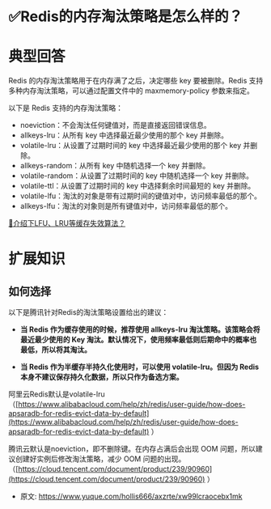 # ✅Redis的内存淘汰策略是怎么样的？
<!--page header-->

<a name="daIag"></a>
# 典型回答

Redis 的内存淘汰策略用于在内存满了之后，决定哪些 key 要被删除。Redis 支持多种内存淘汰策略，可以通过配置文件中的 maxmemory-policy 参数来指定。

以下是 Redis 支持的内存淘汰策略：

- noeviction：不会淘汰任何键值对，而是直接返回错误信息。
- allkeys-lru：从所有 key 中选择最近最少使用的那个 key 并删除。
- volatile-lru：从设置了过期时间的 key 中选择最近最少使用的那个 key 并删除。
- allkeys-random：从所有 key 中随机选择一个 key 并删除。
- volatile-random：从设置了过期时间的 key 中随机选择一个 key 并删除。
- volatile-ttl：从设置了过期时间的 key 中选择剩余时间最短的 key 并删除。
-  volatile-lfu：淘汰的对象是带有过期时间的键值对中，访问频率最低的那个。
- allkeys-lfu：淘汰的对象则是所有键值对中，访问频率最低的那个。

[📝介绍下LFU、LRU等缓存失效算法？](https://www.yuque.com/hollis666/axzrte/gl3fivks74z4d10e?view=doc_embed)
<a name="ewIE7"></a>
# 扩展知识

<a name="VGi9y"></a>
## 如何选择

以下是腾讯针对Redis的淘汰策略设置给出的建议：

- **当 Redis 作为缓存使用的时候，推荐使用 allkeys-lru 淘汰策略。该策略会将最近最少使用的 Key 淘汰。默认情况下，使用频率最低则后期命中的概率也最低，所以将其淘汰。**




- **当 Redis 作为半缓存半持久化使用时，可以使用 volatile-lru。但因为 Redis 本身不建议保存持久化数据，所以只作为备选方案。**

阿里云Redis默认是volatile-lru （[https://www.alibabacloud.com/help/zh/redis/user-guide/how-does-apsaradb-for-redis-evict-data-by-default](https://www.alibabacloud.com/help/zh/redis/user-guide/how-does-apsaradb-for-redis-evict-data-by-default) ）

腾讯云默认是noeviction，即不删除键。在内存占满后会出现 OOM 问题，所以建议创建好实例后修改淘汰策略，减少 OOM 问题的出现。（[https://cloud.tencent.com/document/product/239/90960](https://cloud.tencent.com/document/product/239/90960) ）




<!--page footer-->
- 原文: <https://www.yuque.com/hollis666/axzrte/xw99lcraocebx1mk>
